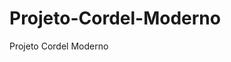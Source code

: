 # Projeto-Cordel-Moderno
 Projeto Cordel Moderno
 <a href="https://victormartins96.github.io/Projeto-Cordel-Moderno/"></a>
